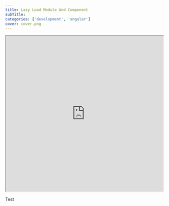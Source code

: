 ```yaml
---
title: Lazy Load Module And Component
subTitle:
categories: ['development', 'angular']
cover: cover.png
---
```


<iframe width="100%" height="500" src="https://stackblitz.com/github/zzmivoryo?embed=1&file=src/app/app.component.ts"></iframe>

Test